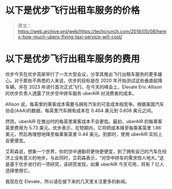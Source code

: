 # 以下是优步飞行出租车服务的价格

> 原文：<https://web.archive.org/web/https://techcrunch.com/2018/05/08/heres-how-much-ubers-flying-taxi-service-will-cost/>

# 以下是优步飞行出租车服务的费用

优步今天在优步高架举行了一次大型会议，分享其推出飞行出租车服务的更多雄心。对于那些不熟悉的人来说，优步的目标是在 2020 年开始测试这些垂直起降车辆，并在 2023 年进行首次正式飞行。在今天的峰会上，Elevate Eric Allison 的优步负责人透露了优步空中拼车服务 uberAIR 对消费者的成本。

Allison 说，每英里的乘客成本需要与拥有汽车的可变成本相竞争。根据美国汽车协会(AAA)的数据，每英里汽车拥有成本在 0.464 美元到 0.608 美元之间。

然而，uberAIR 在推出时的每英里乘客成本不会更低。最初，uberAIR 的每乘客英里费用为 5.73 美元。优步表示，在短期内，它将把成本降至每乘客英里 1.86 美元，然后再理想地降至每乘客英里 0.44 美元。到那时，使用 uberAIR 实际上会更便宜。

艾莉森说，想象一个世界，你的空中通勤将更快更便宜，到了拥有自己的汽车在经济上没有意义的地步。与此同时，艾莉森表示，“对空中拼车的需求惊人地大。”这是基于优步进行的一项研究，该研究发现，如果 uberAIR 今天可用，将有 7 亿人选择使用它。

我现在在 Elevate，所以请在接下来的几天里关注更多的新闻。